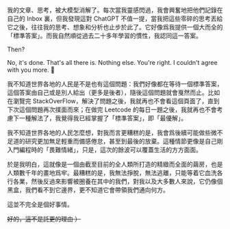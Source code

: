 我的文章、思考，被大模型消解了。每次當我靈感閃過，我會興奮地把他們記錄在自己的 Inbox 裏，但我發現這對 ChatGPT 不值一提，當我把這些零碎的思考丟給它之後，往往我的思考、想象和分析也止步於此了。它好像爲我提供一個大而全的「標準答案」。而我自然順從過去二十多年學習的慣性，我認同這一答案。

Then?

No, it's done. That's all there is. Nothing else. You're right. I couldn't agree with you more. 🤷

我不知道世界各地的人民是不是也有這個問題：我們好像都在等待一個標準答案，這個答案由自己或是別人給出（更多是後者），隨後這個問題就會戛然而止。比如在瀏覽完 StackOverFlow，解決了問題之後，我就再也不會看這個頁面了，直到下次這個問題再次撲面而來；在做完 Leetcode 的每日一題之後，我就再也不會考慮下一種解法了，我覺得我已經掌握了「標準答案」，即「最優解」。

我不知道世界各地的人民怎麼想，對我而言更糟糕的是，我會爲後續可能做些微不足道的研究更加無足輕重而備感倦怠，甚至到最後的放棄。這種情節更像是自己剛入門編程時的「畏難情緒」，只是，這次的餘波可以覆蓋生活的方方面面。

於是我明白，這就像是一個由截至目前的全人類所打造的精緻而全面的繭房，也是人類數千年的畫地爲牢。最糟糕的是，我無法掙脫，無法逃離，只能等着它血洗各行各業，然後反過來影響被圈養在其中的我們，對我以及大多數人來說，它仍像個黑盒，我們看不到它邊界，更不知道它會帶領我們通向何方。

這並不完全是個好事情。

~~好的，這不是託更的理由 ）~~